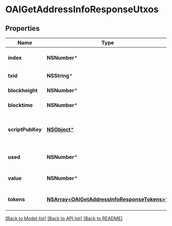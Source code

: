 # OAIGetAddressInfoResponseUtxos

## Properties
Name | Type | Description | Notes
------------ | ------------- | ------------- | -------------
**index** | **NSNumber*** | Index of the UTXO at this address | [optional] 
**txid** | **NSString*** | Txid of this UTXO | [optional] 
**blockheight** | **NSNumber*** | Blockheight of the UTXO | [optional] 
**blocktime** | **NSNumber*** | Blocktime of the UTXO | [optional] 
**scriptPubKey** | [**NSObject***](.md) | Object representing the scruptPubKey of the UTXO | [optional] 
**used** | **NSNumber*** | Whether the UTXO has been used | [optional] 
**value** | **NSNumber*** | Value of the UTXO in NEBL satoshi | [optional] 
**tokens** | [**NSArray&lt;OAIGetAddressInfoResponseTokens&gt;***](OAIGetAddressInfoResponseTokens.md) | Array of NTP1 tokens in this UTXO. | [optional] 

[[Back to Model list]](../README.md#documentation-for-models) [[Back to API list]](../README.md#documentation-for-api-endpoints) [[Back to README]](../README.md)


